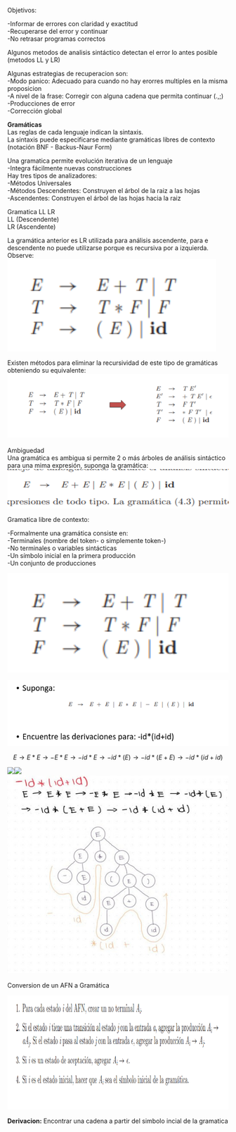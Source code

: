 Objetivos:

\-Informar de errores con claridad y exactitud  
\-Recuperarse del error y continuar  
\-No retrasar programas correctos

Algunos metodos de analisis sintáctico detectan el error lo antes posible (metodos LL y LR)

Algunas estrategias de recuperacion son:  
\-Modo panico: Adecuado para cuando no hay erorres multiples en la misma proposicion  
\-A nivel de la frase: Corregir con alguna cadena que permita continuar (.,;)  
\-Producciones de error  
\-Corrección global

**Gramáticas**  
Las reglas de cada lenguaje indican la sintaxis.  
La sintaxis puede especificarse mediante gramáticas libres de contexto (notación BNF - Backus-Naur Form)

Una gramatica permite evolución iterativa de un lenguaje  
\-Integra fácilmente nuevas construcciones  
Hay tres tipos de analizadores:  
\-Métodos Universales  
\-Métodos Descendentes: Construyen el árbol de la raiz a las hojas  
\-Ascendentes: Construyen el árbol de las hojas hacia la raiz

Gramatica LL LR  
LL (Descendente)  
LR (Ascendente)

La gramática anterior es LR utilizada para análisis ascendente, para e descendente no puede utilizarse porque es recursiva por a izquierda.  
Observe:  
<img width="475px;" height="210px;" src="../_resources/19b746b433cd3d8310e5706844efd46c-1" id="docs-internal-guid-2e577fda-7fff-8bb6-5073-d2e75bec9099" class="jop-noMdConv">

Existen métodos para eliminar la recursividad de este tipo de gramáticas obteniendo su equivalente:  
![58b9625a87d3b3058d4af25b212898d4.png](../_resources/58b9625a87d3b3058d4af25b212898d4-1.png)  
<br/>Ambiguedad  
Una gramática es ambigua si permite 2 o más árboles de análisis sintáctico para una mima expresión, suponga la gramática:  
<img width="674px;" height="89px;" src="../_resources/193e6a9d25f6976f8ad74e07bb87fba9-1" id="docs-internal-guid-1346ffad-7fff-1032-b93a-bd323cbf70f7" class="jop-noMdConv">

Gramatica libre de contexto:

\-Formalmente una gramática consiste en:  
\-Terminales (nombre del token- o simplemente token-)  
\-No terminales o variables sintácticas  
\-Un símbolo inicial en la primera producción  
\-Un conjunto de producciones

<img width="513px;" height="226px;" src="../_resources/7838a385a64c72e86269ffa459c01723-1" id="docs-internal-guid-5b55531b-7fff-917d-c653-57aab8f7ac44" class="jop-noMdConv">

![3c865e61be515d4032190d93c591e139.png](../_resources/3c865e61be515d4032190d93c591e139-1.png)

$$
E→E*E→-E*E→-id*E→-id*(E)→-id*(E+E)→-id*(id+id)
$$

![](blob:https://web.whatsapp.com/f1980b8d-8ffb-43c8-83d5-2b639b12d7e3)![](blob:https://web.whatsapp.com/f1980b8d-8ffb-43c8-83d5-2b639b12d7e3)![34eab17fe963b02ef3da34f9000ff48a.jpg](../_resources/34eab17fe963b02ef3da34f9000ff48a-1.jpg)  
<br/>Conversion de un AFN a Gramática

<img width="1065px;" height="260px;" src="../_resources/f8f1c8020950ece83abb45f33052a567-1" id="docs-internal-guid-0e67f63e-7fff-87ef-eeb5-00ba4f7d715d" class="jop-noMdConv">

**Derivacion:** Encontrar una cadena a partir del simbolo incial de la gramatica